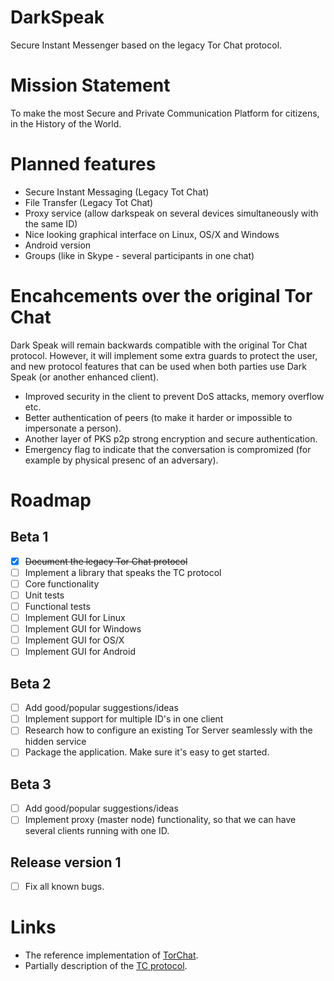 # DarkSpeak

Secure Instant Messenger based on the legacy Tor Chat protocol.

# Mission Statement

To make the most Secure and Private Communication Platform for citizens, in the History of the World.

# Planned features
- Secure Instant Messaging (Legacy Tot Chat)
- File Transfer (Legacy Tot Chat)
- Proxy service (allow darkspeak on several devices simultaneously with the same ID)
- Nice looking graphical interface on Linux, OS/X and Windows
- Android version
- Groups (like in Skype - several participants in one chat)

# Encahcements over the original Tor Chat

Dark Speak will remain backwards compatible with the original Tor Chat
protocol. However, it will implement some extra guards to protect the
user, and new protocol features that can be used when both parties use
Dark Speak (or another enhanced client).

- Improved security in the client to prevent DoS attacks, memory overflow etc.
- Better authentication of peers (to make it harder or impossible to impersonate a person).
- Another layer of PKS p2p strong encryption and secure authentication.
- Emergency flag to indicate that the conversation is compromized (for example by 
    physical presenc of an adversary).

# Roadmap
## Beta 1
- [x] ~~Document the legacy Tor Chat protocol~~
- [ ] Implement a library that speaks the TC protocol
 - [ ] Core functionality
 - [ ] Unit tests
 - [ ] Functional tests
- [ ] Implement GUI for Linux
- [ ] Implement GUI for Windows
- [ ] Implement GUI for OS/X
- [ ] Implement GUI for Android

## Beta 2
- [ ] Add good/popular suggestions/ideas
- [ ] Implement support for multiple ID's in one client
- [ ] Research how to configure an existing Tor Server seamlessly with the hidden service
- [ ] Package the application. Make sure it's easy to get started.

## Beta 3
- [ ] Add good/popular suggestions/ideas
- [ ] Implement proxy (master node) functionality, so that we can have several clients running with one ID.

## Release version 1
- [ ] Fix all known bugs.


# Links
 - The reference implementation of [TorChat](https://github.com/prof7bit/TorChat).
 - Partially description of the [TC protocol](https://www.meebey.net/research/torchat_protocol/).
 